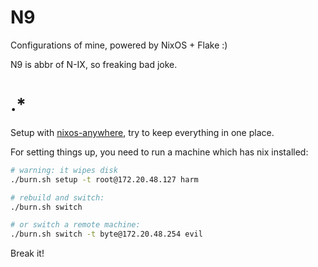 # N9

Configurations of mine, powered by NixOS + Flake :)

N9 is abbr of N-IX, so freaking bad joke.

# .*

Setup with [nixos-anywhere](https://github.com/nix-community/nixos-anywhere),
try to keep everything in one place.

For setting things up, you need to run a machine which has nix installed:

```bash
# warning: it wipes disk
./burn.sh setup -t root@172.20.48.127 harm

# rebuild and switch:
./burn.sh switch

# or switch a remote machine:
./burn.sh switch -t byte@172.20.48.254 evil
```

Break it!
